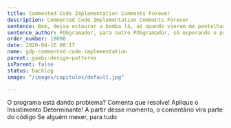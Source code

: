 ```yaml
---
title: Commented Code Implementation Comments Forever
description: Commented Code Implementation Comments Forever
sentence: Bom, deixa estourar a bomba lá, aí quando vierem me pentelhar aqui eu vejo o que faço...
sentence_author: POGgramador, para outro POGgramador, só esperando o problema voltar
order_number: 18000
date: 2020-04-16 00:17
name: gdp-commented-code-implementation
parent: gambi-design-patterns
isParent: false
status: backlog
image: "/images/capitulos/default.jpg"

---
```

O programa está dando problema?
Comenta que resolve! Aplique o Insistimento Determinante!
A partir desse momento, o comentário vira parte do código
Se alguém mexer, para tudo
